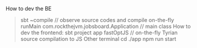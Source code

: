 How to dev the BE
> sbt
> ~compile // observe source codes and compile on-the-fly
> runMain com.rockthejvm.jobsboard.Application  //  main class
How to dev the frontend:
> sbt
> project app
> fastOptJS //  on-the-fly Tyrian source compilation to JS
Other terminal
> cd ./app
> npm run start